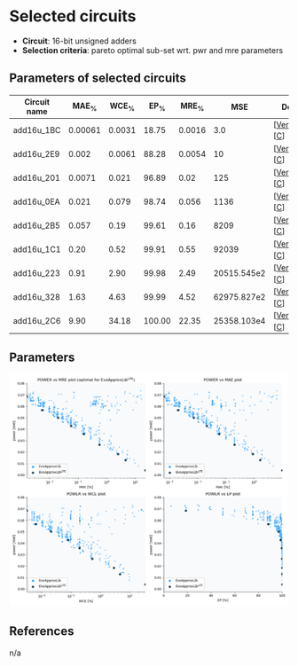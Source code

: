 
Selected circuits
===================
 - **Circuit**: 16-bit unsigned adders
 - **Selection criteria**: pareto optimal sub-set wrt. pwr and mre parameters

Parameters of selected circuits
----------------------------

| Circuit name | MAE<sub>%</sub> | WCE<sub>%</sub> | EP<sub>%</sub> | MRE<sub>%</sub> | MSE | Download |
| --- |  --- | --- | --- | --- | --- | --- | 
| add16u_1BC | 0.00061 | 0.0031 | 18.75 | 0.0016 | 3.0 |  [[Verilog<sub>generic</sub>](add16u_1BC.v)]  [[C](add16u_1BC.c)] |
| add16u_2E9 | 0.002 | 0.0061 | 88.28 | 0.0054 | 10 |  [[Verilog<sub>generic</sub>](add16u_2E9.v)]  [[C](add16u_2E9.c)] |
| add16u_201 | 0.0071 | 0.021 | 96.89 | 0.02 | 125 |  [[Verilog<sub>generic</sub>](add16u_201.v)]  [[C](add16u_201.c)] |
| add16u_0EA | 0.021 | 0.079 | 98.74 | 0.056 | 1136 |  [[Verilog<sub>generic</sub>](add16u_0EA.v)]  [[C](add16u_0EA.c)] |
| add16u_2B5 | 0.057 | 0.19 | 99.61 | 0.16 | 8209 |  [[Verilog<sub>generic</sub>](add16u_2B5.v)]  [[C](add16u_2B5.c)] |
| add16u_1C1 | 0.20 | 0.52 | 99.91 | 0.55 | 92039 |  [[Verilog<sub>generic</sub>](add16u_1C1.v)]  [[C](add16u_1C1.c)] |
| add16u_223 | 0.91 | 2.90 | 99.98 | 2.49 | 20515.545e2 |  [[Verilog<sub>generic</sub>](add16u_223.v)]  [[C](add16u_223.c)] |
| add16u_328 | 1.63 | 4.63 | 99.99 | 4.52 | 62975.827e2 |  [[Verilog<sub>generic</sub>](add16u_328.v)]  [[C](add16u_328.c)] |
| add16u_2C6 | 9.90 | 34.18 | 100.00 | 22.35 | 25358.103e4 |  [[Verilog<sub>generic</sub>](add16u_2C6.v)]  [[C](add16u_2C6.c)] |
    
Parameters
--------------
![Parameters figure](fig.png)

References
--------------
n/a

             